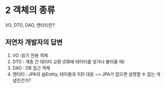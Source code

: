 # 2 객체의 종류
VO, DTO, DAO, 엔티티란?
## 저연차 개발자의 답변
1. VO :읽기 전용 객체
2. DTO : 걔층 간 데이터 교환 (DB에 데이터를 넣거나 불러올 때)
3. DAO : DB 접근 객체
4. 엔티티 : JPA의 @Entity, 테이블과 1대1 대응 ~> JPA가 없으면 설명할 수 없는 개념인건가?

